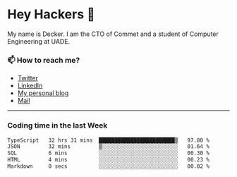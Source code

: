 # Hey Hackers 👋

My name is Decker. I am the CTO of Commet and a student of Computer Engineering at UADE.

### 📫 How to reach me?
- [Twitter](https://x.com/0xDecker) 
- [LinkedIn](https://www.linkedin.com/in/decker-urbano/) 
- [My personal blog](http://decker.sh) 
- [Mail](mailto:me@decker.sh)

---

### Coding time in the last Week

<!--START_SECTION:waka-->

```txt
TypeScript   32 hrs 31 mins  ████████████████████████▒   97.80 %
JSON         32 mins         ▒░░░░░░░░░░░░░░░░░░░░░░░░   01.64 %
SQL          6 mins          ░░░░░░░░░░░░░░░░░░░░░░░░░   00.30 %
HTML         4 mins          ░░░░░░░░░░░░░░░░░░░░░░░░░   00.23 %
Markdown     0 secs          ░░░░░░░░░░░░░░░░░░░░░░░░░   00.02 %
```

<!--END_SECTION:waka-->
